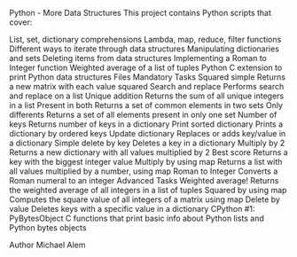 Python - More Data Structures
This project contains Python scripts that cover:

List, set, dictionary comprehensions
Lambda, map, reduce, filter functions
Different ways to iterate through data structures
Manipulating dictionaries and sets
Deleting items from data structures
Implementing a Roman to Integer function
Weighted average of a list of tuples
Python C extension to print Python data structures
Files
Mandatory Tasks
Squared simple
Returns a new matrix with each value squared
Search and replace
Performs search and replace on a list
Unique addition
Returns the sum of all unique integers in a list
Present in both
Returns a set of common elements in two sets
Only differents
Returns a set of all elements present in only one set
Number of keys
Returns number of keys in a dictionary
Print sorted dictionary
Prints a dictionary by ordered keys
Update dictionary
Replaces or adds key/value in a dictionary
Simple delete by key
Deletes a key in a dictionary
Multiply by 2
Returns a new dictionary with all values multiplied by 2
Best score
Returns a key with the biggest integer value
Multiply by using map
Returns a list with all values multiplied by a number, using map
Roman to Integer
Converts a Roman numeral to an integer
Advanced Tasks
Weighted average!
Returns the weighted average of all integers in a list of tuples
Squared by using map
Computes the square value of all integers of a matrix using map
Delete by value
Deletes keys with a specific value in a dictionary
CPython #1: PyBytesObject
C functions that print basic info about Python lists and Python bytes objects

Author
Michael Alem
